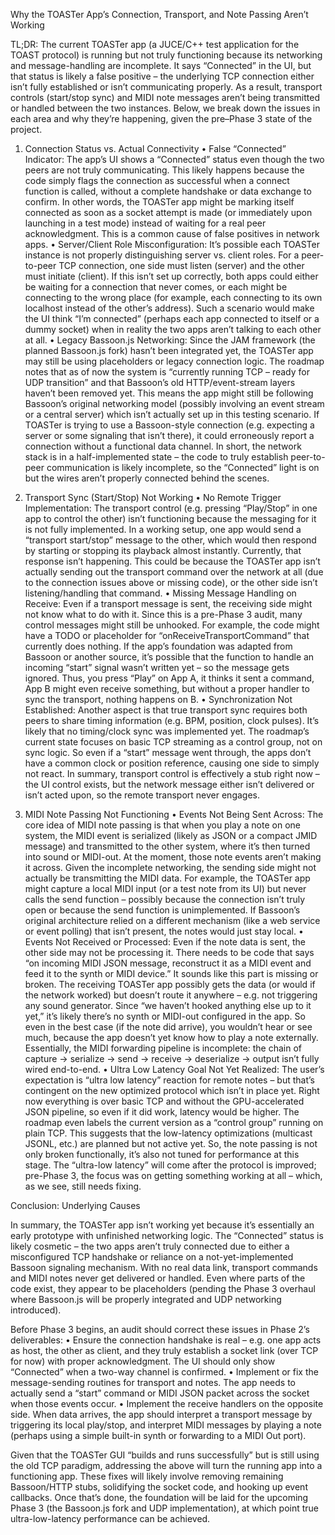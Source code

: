 Why the TOASTer App’s Connection, Transport, and Note Passing Aren’t Working

TL;DR: The current TOASTer app (a JUCE/C++ test application for the TOAST protocol) is running but not truly functioning because its networking and message-handling are incomplete. It says “Connected” in the UI, but that status is likely a false positive – the underlying TCP connection either isn’t fully established or isn’t communicating properly. As a result, transport controls (start/stop sync) and MIDI note messages aren’t being transmitted or handled between the two instances. Below, we break down the issues in each area and why they’re happening, given the pre–Phase 3 state of the project.

1. Connection Status vs. Actual Connectivity
	•	False “Connected” Indicator: The app’s UI shows a “Connected” status even though the two peers are not truly communicating. This likely happens because the code simply flags the connection as successful when a connect function is called, without a complete handshake or data exchange to confirm. In other words, the TOASTer app might be marking itself connected as soon as a socket attempt is made (or immediately upon launching in a test mode) instead of waiting for a real peer acknowledgment. This is a common cause of false positives in network apps.
	•	Server/Client Role Misconfiguration: It’s possible each TOASTer instance is not properly distinguishing server vs. client roles. For a peer-to-peer TCP connection, one side must listen (server) and the other must initiate (client). If this isn’t set up correctly, both apps could either be waiting for a connection that never comes, or each might be connecting to the wrong place (for example, each connecting to its own localhost instead of the other’s address). Such a scenario would make the UI think “I’m connected” (perhaps each app connected to itself or a dummy socket) when in reality the two apps aren’t talking to each other at all.
	•	Legacy Bassoon.js Networking: Since the JAM framework (the planned Bassoon.js fork) hasn’t been integrated yet, the TOASTer app may still be using placeholders or legacy connection logic. The roadmap notes that as of now the system is “currently running TCP – ready for UDP transition” and that Bassoon’s old HTTP/event-stream layers haven’t been removed yet. This means the app might still be following Bassoon’s original networking model (possibly involving an event stream or a central server) which isn’t actually set up in this testing scenario. If TOASTer is trying to use a Bassoon-style connection (e.g. expecting a server or some signaling that isn’t there), it could erroneously report a connection without a functional data channel. In short, the network stack is in a half-implemented state – the code to truly establish peer-to-peer communication is likely incomplete, so the “Connected” light is on but the wires aren’t properly connected behind the scenes.

2. Transport Sync (Start/Stop) Not Working
	•	No Remote Trigger Implementation: The transport control (e.g. pressing “Play/Stop” in one app to control the other) isn’t functioning because the messaging for it is not fully implemented. In a working setup, one app would send a “transport start/stop” message to the other, which would then respond by starting or stopping its playback almost instantly. Currently, that response isn’t happening. This could be because the TOASTer app isn’t actually sending out the transport command over the network at all (due to the connection issues above or missing code), or the other side isn’t listening/handling that command.
	•	Missing Message Handling on Receive: Even if a transport message is sent, the receiving side might not know what to do with it. Since this is a pre-Phase 3 audit, many control messages might still be unhooked. For example, the code might have a TODO or placeholder for “onReceiveTransportCommand” that currently does nothing. If the app’s foundation was adapted from Bassoon or another source, it’s possible that the function to handle an incoming “start” signal wasn’t written yet – so the message gets ignored. Thus, you press “Play” on App A, it thinks it sent a command, App B might even receive something, but without a proper handler to sync the transport, nothing happens on B.
	•	Synchronization Not Established: Another aspect is that true transport sync requires both peers to share timing information (e.g. BPM, position, clock pulses). It’s likely that no timing/clock sync was implemented yet. The roadmap’s current state focuses on basic TCP streaming as a control group, not on sync logic. So even if a “start” message went through, the apps don’t have a common clock or position reference, causing one side to simply not react. In summary, transport control is effectively a stub right now – the UI control exists, but the network message either isn’t delivered or isn’t acted upon, so the remote transport never engages.

3. MIDI Note Passing Not Functioning
	•	Events Not Being Sent Across: The core idea of MIDI note passing is that when you play a note on one system, the MIDI event is serialized (likely as JSON or a compact JMID message) and transmitted to the other system, where it’s then turned into sound or MIDI-out. At the moment, those note events aren’t making it across. Given the incomplete networking, the sending side might not actually be transmitting the MIDI data. For example, the TOASTer app might capture a local MIDI input (or a test note from its UI) but never calls the send function – possibly because the connection isn’t truly open or because the send function is unimplemented. If Bassoon’s original architecture relied on a different mechanism (like a web service or event polling) that isn’t present, the notes would just stay local.
	•	Events Not Received or Processed: Even if the note data is sent, the other side may not be processing it. There needs to be code that says “on incoming MIDI JSON message, reconstruct it as a MIDI event and feed it to the synth or MIDI device.” It sounds like this part is missing or broken. The receiving TOASTer app possibly gets the data (or would if the network worked) but doesn’t route it anywhere – e.g. not triggering any sound generator. Since “we haven’t hooked anything else up to it yet,” it’s likely there’s no synth or MIDI-out configured in the app. So even in the best case (if the note did arrive), you wouldn’t hear or see much, because the app doesn’t yet know how to play a note externally. Essentially, the MIDI forwarding pipeline is incomplete: the chain of capture → serialize → send → receive → deserialize → output isn’t fully wired end-to-end.
	•	Ultra Low Latency Goal Not Yet Realized: The user’s expectation is “ultra low latency” reaction for remote notes – but that’s contingent on the new optimized protocol which isn’t in place yet. Right now everything is over basic TCP and without the GPU-accelerated JSON pipeline, so even if it did work, latency would be higher. The roadmap even labels the current version as a “control group” running on plain TCP. This suggests that the low-latency optimizations (multicast JSONL, etc.) are planned but not active yet. So, the note passing is not only broken functionally, it’s also not tuned for performance at this stage. The “ultra-low latency” will come after the protocol is improved; pre-Phase 3, the focus was on getting something working at all – which, as we see, still needs fixing.

Conclusion: Underlying Causes

In summary, the TOASTer app isn’t working yet because it’s essentially an early prototype with unfinished networking logic. The “Connected” status is likely cosmetic – the two apps aren’t truly connected due to either a misconfigured TCP handshake or reliance on a not-yet-implemented Bassoon signaling mechanism. With no real data link, transport commands and MIDI notes never get delivered or handled. Even where parts of the code exist, they appear to be placeholders (pending the Phase 3 overhaul where Bassoon.js will be properly integrated and UDP networking introduced).

Before Phase 3 begins, an audit should correct these issues in Phase 2’s deliverables:
	•	Ensure the connection handshake is real – e.g. one app acts as host, the other as client, and they truly establish a socket link (over TCP for now) with proper acknowledgment. The UI should only show “Connected” when a two-way channel is confirmed.
	•	Implement or fix the message-sending routines for transport and notes. The app needs to actually send a “start” command or MIDI JSON packet across the socket when those events occur.
	•	Implement the receive handlers on the opposite side. When data arrives, the app should interpret a transport message by triggering its local play/stop, and interpret MIDI messages by playing a note (perhaps using a simple built-in synth or forwarding to a MIDI Out port).

Given that the TOASTer GUI “builds and runs successfully” but is still using the old TCP paradigm, addressing the above will turn the running app into a functioning app. These fixes will likely involve removing remaining Bassoon/HTTP stubs, solidifying the socket code, and hooking up event callbacks. Once that’s done, the foundation will be laid for the upcoming Phase 3 (the Bassoon.js fork and UDP implementation), at which point true ultra-low-latency performance can be achieved.